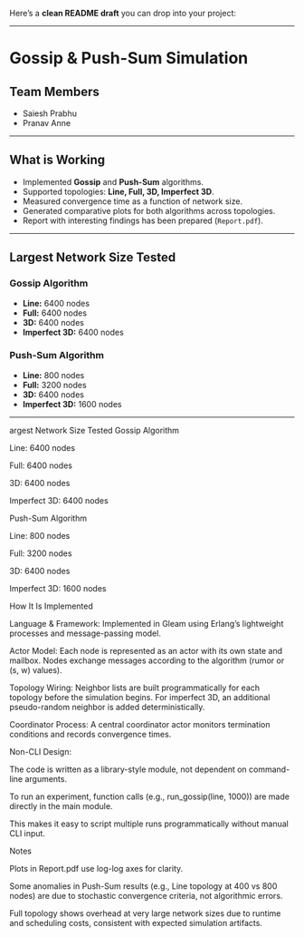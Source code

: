 Here’s a **clean README draft** you can drop into your project:

---

# Gossip & Push-Sum Simulation

## Team Members

* Saiesh Prabhu
* Pranav Anne


---

## What is Working

* Implemented **Gossip** and **Push-Sum** algorithms.
* Supported topologies: **Line, Full, 3D, Imperfect 3D**.
* Measured convergence time as a function of network size.
* Generated comparative plots for both algorithms across topologies.
* Report with interesting findings has been prepared (`Report.pdf`).

---

## Largest Network Size Tested

### Gossip Algorithm

* **Line:** 6400 nodes
* **Full:** 6400 nodes
* **3D:** 6400 nodes
* **Imperfect 3D:** 6400 nodes

### Push-Sum Algorithm

* **Line:** 800 nodes
* **Full:** 3200 nodes
* **3D:** 6400 nodes
* **Imperfect 3D:** 1600 nodes

---

argest Network Size Tested
Gossip Algorithm

Line: 6400 nodes

Full: 6400 nodes

3D: 6400 nodes

Imperfect 3D: 6400 nodes

Push-Sum Algorithm

Line: 800 nodes

Full: 3200 nodes

3D: 6400 nodes

Imperfect 3D: 1600 nodes

How It Is Implemented

Language & Framework: Implemented in Gleam using Erlang’s lightweight processes and message-passing model.

Actor Model: Each node is represented as an actor with its own state and mailbox. Nodes exchange messages according to the algorithm (rumor or (s, w) values).

Topology Wiring: Neighbor lists are built programmatically for each topology before the simulation begins. For imperfect 3D, an additional pseudo-random neighbor is added deterministically.

Coordinator Process: A central coordinator actor monitors termination conditions and records convergence times.

Non-CLI Design:

The code is written as a library-style module, not dependent on command-line arguments.

To run an experiment, function calls (e.g., run_gossip(line, 1000)) are made directly in the main module.

This makes it easy to script multiple runs programmatically without manual CLI input.

Notes

Plots in Report.pdf use log-log axes for clarity.

Some anomalies in Push-Sum results (e.g., Line topology at 400 vs 800 nodes) are due to stochastic convergence criteria, not algorithmic errors.

Full topology shows overhead at very large network sizes due to runtime and scheduling costs, consistent with expected simulation artifacts.
